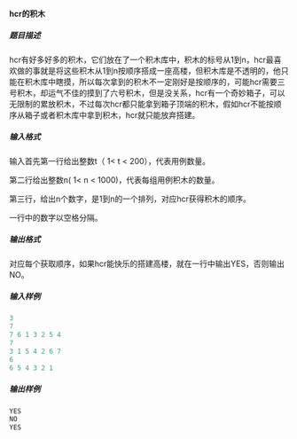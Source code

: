 #### hcr的积木

##### 题目描述

hcr有好多好多的积木，它们放在了一个积木库中，积木的标号从1到n，hcr最喜欢做的事就是将这些积木从1到n按顺序搭成一座高楼，但积木库是不透明的，他只能在积木库中瞎摸，所以每次拿到的积木不一定刚好是按顺序的，可能hcr需要三号积木，却运气不佳的摸到了六号积木，但是没关系，hcr有一个奇妙箱子，可以无限制的累放积木，不过每次hcr都只能拿到箱子顶端的积木，假如hcr不能按顺序从箱子或者积木库中拿到积木，hcr就只能放弃搭建。

##### 输入格式

输入首先第一行给出整数t（ 1< t < 200），代表用例数量。

第二行给出整数n( 1< n < 1000)，代表每组用例积木的数量。

第三行，给出n个数字，是1到n的一个排列，对应hcr获得积木的顺序。

一行中的数字以空格分隔。

##### 输出格式

对应每个获取顺序，如果hcr能快乐的搭建高楼，就在一行中输出YES，否则输出NO。

##### 输入样例

```C++
3
7
7 6 1 3 2 5 4
7
3 1 5 4 2 6 7
6
6 5 4 3 2 1
```



##### 输出样例

```c++
YES
NO
YES
```

